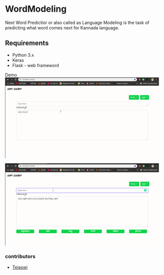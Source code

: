<p align="center">
  <h1>WordModeling</h1>
</p>


Next Word Predictior or also called as Language Modeling is the task of
predicting what word comes next for Kannada language.

## Requirements
* Python 3.x
* Keras
* Flask - web frameword


Demo
![github](gif/project_main.gif)

![github](gif/project_features.gif)


### contributors

* [Tejaswi](https://github.com/kushtej)
